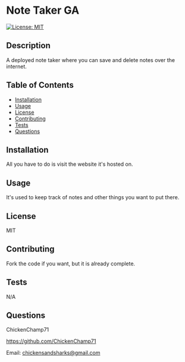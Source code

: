 # Note Taker GA
  [![License: MIT](https://img.shields.io/badge/License-MIT-yellow.svg)](https://opensource.org/licenses/MIT)

  ## Description

  A deployed note taker where you can save and delete notes over the internet.

  ## Table of Contents

  - [Installation](#installation)
  - [Usage](#usage)
  - [License](#license)
  - [Contributing](#contributing)
  - [Tests](#tests)
  - [Questions](#questions)

  ## Installation

  All you have to do is visit the website it's hosted on.

  ## Usage

  It's used to keep track of notes and other things you want to put there.

  ## License

  MIT

  ## Contributing

  Fork the code if you want, but it is already complete.

  ## Tests

  N/A

  ## Questions

  ChickenChamp71

  https://github.com/ChickenChamp71

  Email: chickensandsharks@gmail.com